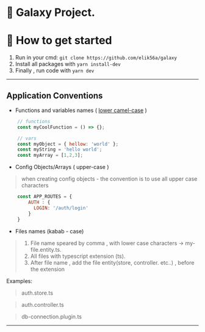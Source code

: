 # 🎉 Galaxy Project.

# 🚀 How to get started

1. Run in your cmd: `git clone https://github.com/elik56a/galaxy`
2. Install all packages with `yarn install-dev`
3. Finally , run code with `yarn dev`

---
## Application Conventions

- Functions and variables names ( [lower camel-case](https://en.wikipedia.org/wiki/Camel_case "lower camel-case") )

```javascript
    // functions
    const myCoolFunction = () => {};

    // vars
    const myObject = { hellow: 'world' };
    const myString = 'hello world';
    const myArray = [1,2,3];
```

- Config Objects/Arrays ( upper-case )
> when creating config objects - the convention is to use all upper case characters

```javascript
    const APP_ROUTES = {
        AUTH : {
          LOGIN: '/auth/login'
        }
    }   
```

- Files names (kabab - case)

>1. File name speared by comma , with lower case characters ->  my-file.entity.ts.
>2. All files with typescript extension (ts).
>3. After file name , add the file entity(store, controller. etc..) , before the extension

Examples:
> auth.store.ts 

> auth.controller.ts

>  db-connection.plugin.ts


---

